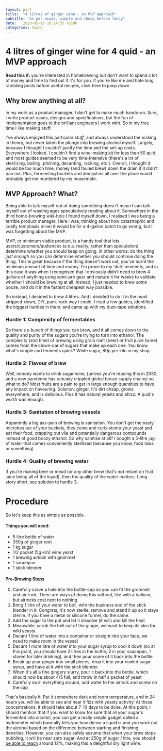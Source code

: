 ```yaml
---
layout: post
title:  "4 litres of ginger wine - an MVP approach"
subtitle: "As per usual, simple and cheap before fancy"
date:   2020-05-15 16:24:35 +0100
categories: howto
---
```


# 4 litres of ginger wine for 4 quid - an MVP approach
**Read this if:** you're interested in homebrewing but don't want to spend a lot of money and time to find out if it's for you. If you're like me and hate long rambling posts before useful recipes, click here to jump down.

## Why brew anything at all?
In my work as a product manager, I don't get to make much hands-on. Sure, I write product cases, designs and specifications, but the fun of implementation goes to the brilliant engineers I work with. So in my free time I like making stuff.

I've always enjoyed this particular _stuff_, and always understood the making in theory, but never taken the plunge into brewing alcohol myself. Largely, because I thought I couldn't justify the time and the set-up costs. Everywhere I looked, I couldn't find a wine-making kit for less than 50 quid, and most guides seemed to be very time-intensive (there's a lot of sterilising, boiling, pitching, decanting, racking, etc.). Overall, I thought it would be too much time, money (and fouled brew) down the drain if it didn't pan out. Plus, fermenting buckets and demijohns all over the place would probably get me murdered by my housemate.

## MVP Approach? What?

Being able to talk myself out of doing something doesn't mean I can talk myself out of wasting ages speculatively reading about it. Somewhere in the third home-brewing wiki-hole I found myself down, I realised I was being a terrible product manager. Here I was, thinking about how catastrophic  and costly (emphasis mine) it would be for a 4-gallon batch to go wrong, but I was forgetting about the MVP.

MVP, or minimum viable product, is a handy tool that lets users/customers/audiences (a.k.a. reality, rather than speculation) determine whether you should keep on going. In other words: do the thing _just enough_ so you can determine whether you should continue doing the thing. This is great because if the thing doesn't work out, you've burnt the minimum amount of time and money. I'm prone to my 'duh' moments, and in this case it was when I recognised that I obviously didn't need to brew 4 gallons of anything using semi-pro gear and mature it for weeks to validate whether I should be brewing at all. Instead, I just needed to brew _some_ booze, and do it in the fastest cheapest way possible. 

So instead, I decided to brew 4 litres. And I decided to do it in the most stripped-down, DIY, punk-rock way I could. I read a few guides, identified the biggest hurdles in them, and came up with my duct-tape solutions.

### Hurdle 1: Complexity of fermentables
So there's a bunch of things you can brew, and it all comes down to the quality and purity of the sugars you're trying to turn into ethanol. The complexity (and time) of brewing using grain malt (beer) or fruit juice (wine) comes from the clown-car of sugars that make up each one. You know what's simple and ferments quick? White sugar, 80p per kilo in my shop.

### Hurdle 2: Flavour of brew
Well, nobody wants to drink sugar wine, (unless you're reading this in 2030, and a new pandemic has *actually* crippled global booze supply chains) so what to do? Most fruits are a pain to get in large enough quantities to have any impact on flavouring. Solution: ginger. It's dirt cheap, grows everywhere, and is delicious. Plus it has natural yeasts and shizz. A quid's worth was enough.

### Hurdle 3: Sanitation of brewing vessels
Apparently a big ass-pain of brewing is sanitation. You don't get the nasty microbes out of your buckets, they come and curb-stomp your yeast and eat their food, crapping out vile and potentially dangerous compounds instead of good boozy ethanol. So why sanitise at all? I bought a 5-litre jug of water that comes conveniently sterilised (because you know, food laws or something)

### Hurdle 4: Quality of brewing water
If you're making beer or mead (or any other brew that's not reliant on fruit juice being all of the liquid), then the quality of the water matters. Long story short, see solution to hurdle 3.

# Procedure
So let's keep this as simple as possible.
#### Things you will need:
- 5 litre bottle of water
- 350g of ginger root
- 1 kg sugar
- 1/2 packet (5g-ish) wine yeast
- 1 brewing airlock with grommet
- 1 saucepan
- 1 stick blender

#### Pre-Brewing Steps
0. Carefully carve a hole into the bottle-cap so you can fit the grommet and air-lock. There are ways of doing this without, like with a balloon, but airlocks cost next to nothing.
1. Bring 1 litre of your water to boil, with the business end of the stick blender in it. Congrats, it's now sterile, remove and stand it up so it stays sterile. If you have a metal or silicone funnel, do the same.
2. Add the sugar to the pot and let it dissolve (it will) and kill the heat
3. Meanwhile, scrub the hell out of the ginger, we want to keep its skin for wild yeasts
4. Decant 1 litre of water into a container or straight into your face, we need to make room in the vessel
5. Decant 1 more litre of water into your sugar syrup to cool it down (so at this point, you should have 2 litres in the bottle, 2 in your saucepan, 1 stored for later drinking), and then pour some of it back into the bottle
6. Break up your ginger into small pieces, drop it into your cooled sugar syrup, and have at it with the stick blender.
7. When it's all a fine gingery slurry, pour it back into the bottle, which should now be about 4/5 full, and throw in half a packet of yeast
8. Carefully swirl everything around, add water to the airlock and screw on the cap

That's basically it. Put it somewhere dark and room temperature, and in 24 hours you will be able to see and hear it fizz with yeasty activity! At these concentrations, it should take about 7-10 days to be done. At this point, I should mention that if you want to know for sure that all your sugar's fermented into alcohol, you can get a really simple gadget called a hydrometer which basically tells you how dense a liquid is and you work out the alcohol based on the difference between starting and finishing densities. However, you can also safely assume that when your brew stops bubbling, it will be near zero sugar. And at 250g of sugar / litre, you should [be able to reach]([http://www.brsquared.org/wine/CalcInfo/HydSugAl.htm](http://www.brsquared.org/wine/CalcInfo/HydSugAl.htm)) around 12%, making this  a delightful dry light wine.

